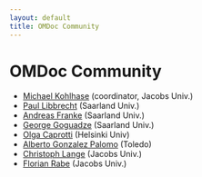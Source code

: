 ```yaml
---
layout: default
title: OMDoc Community
---
```

# OMDoc Community

* [Michael Kohlhase](http://kwarc.info/kohlhase/) (coordinator, Jacobs Univ.) 
* [Paul Libbrecht](http://www.ags.uni-sb.de/~paul) (Saarland Univ.) 
* [Andreas Franke](http://www.ags.uni-sb.de/~afranke) (Saarland Univ.) 
* [George Goguadze](http://www.ags.uni-sb.de/~george/) (Saarland Univ.) 
* [Olga Caprotti](http://www.risc.uni-linz.ac.at/people/ocaprott/) (Helsinki Univ) 
* [Alberto Gonzalez Palomo](http://www.matracas.org) (Toledo) 
* [Christoph Lange](http://kwarc.info/clange/) (Jacobs Univ.) 
* [Florian Rabe](http://kwarc.info/frabe/) (Jacobs Univ.) 
